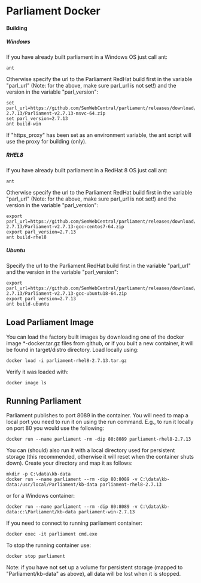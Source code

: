 # Parliament Docker

 
#### Building
##### Windows
If you have already built parliament in a Windows OS just call ant:

    ant
Otherwise specify the url to the Parliament RedHat build first in the variable "parl_url" (Note: for the above, make sure parl_url is not set!) and the version in the variable "parl_version":

    set parl_url=https://github.com/SemWebCentral/parliament/releases/download/release-2.7.13/Parliament-v2.7.13-msvc-64.zip
    set parl_version=2.7.13
    ant build-win

If "https_proxy" has been set as an environment variable, the ant script will use the proxy for building (only).

##### RHEL8
If you have already built parliament in a RedHat 8 OS just call ant:

    ant
Otherwise specify the url to the Parliament RedHat build first in the variable "parl_url" (Note: for the above, make sure parl_url is not set!) and the version in the variable "parl_version":

    export parl_url=https://github.com/SemWebCentral/parliament/releases/download/release-2.7.13/Parliament-v2.7.13-gcc-centos7-64.zip
    export parl_version=2.7.13
    ant build-rhel8

##### Ubuntu   
Specify the url to the Parliament RedHat build first in the variable "parl_url" and the version in the variable "parl_version":

    export parl_url=https://github.com/SemWebCentral/parliament/releases/download/release-2.7.13/Parliament-v2.7.13-gcc-ubuntu18-64.zip
    export parl_version=2.7.13
    ant build-ubuntu
   
## Load Parliament Image
You can load the factory built images by downloading one of the docker image *-docker.tar.gz files from github, or if you built a new container, it will be found in target/distro directory.  Load locally using:

    docker load -i parliament-rhel8-2.7.13.tar.gz

Verify it was loaded with:

    docker image ls

## Running Parliament

Parliament publishes to port 8089 in the container. You will need to map a local port you need to run it on using the run command.  E.g., to run it locally on port 80 you would use the following:

    docker run --name parliament -rm -dip 80:8089 parliament-rhel8-2.7.13

You can (should) also run it with a local directory used for persistent storage (this recommended, otherwise it will reset when the container shuts down). Create your directory and map it as follows:

    mkdir -p C:\data\kb-data
    docker run --name parliament --rm -dip 80:8089 -v C:\data\kb-data:/usr/local/Parliament/kb-data parliament-rhel8-2.7.13

or for a Windows container:

    docker run --name parliament --rm -dip 80:8089 -v C:\data\kb-data:c:\Parliament/kb-data parliament-win-2.7.13
     
If you need to connect to running parliament container:

    docker exec -it parliament cmd.exe

To stop the running container use:  

    docker stop parliament
Note: if you have not set up a volume for persistent storage (mapped to "Parliament/kb-data" as above), all data will be lost when it is stopped.

